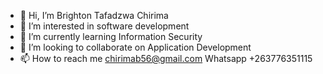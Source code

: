 - 👋 Hi, I’m Brighton Tafadzwa Chirima
- 👀 I’m interested in software development
- 🌱 I’m currently learning Information Security
- 💞️ I’m looking to collaborate on Application Development
- 📫 How to reach me chirimab56@gmail.com Whatsapp +263776351115 

<!---
vhutob1/vhutob1 is a ✨ special ✨ repository because its `README.md` (this file) appears on your GitHub profile.
You can click the Preview link to take a look at your changes.
--->
